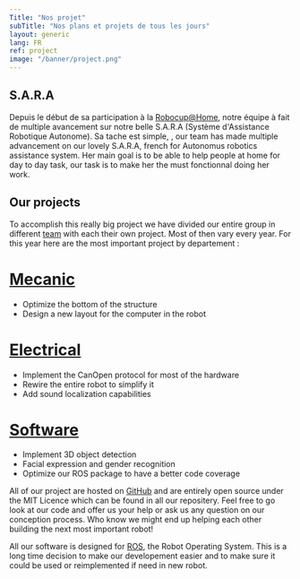 ```yaml
---
Title: "Nos projet"
subTitle: "Nos plans et projets de tous les jours"
layout: generic
lang: FR
ref: project
image: "/banner/project.png"
---
```


## S.A.R.A
Depuis le début de sa participation à la [Robocup@Home](http://www.robocupathome.org/), notre équipe à fait de multiple avancement sur notre belle S.A.R.A (Système d'Assistance Robotique Autonome). Sa tache est simple, , our team has made multiple advancement on our lovely S.A.R.A, french for Autonomus robotics assistance system. Her main goal is to be able to help people at home for day to day task, our task is to make her the must fonctionnal doing her work.

## Our projects
To accomplish this really big project we have divided our entire group in different [team](/en/team) with each their own project. Most of then vary every year. For this year here are the most important project by departement :

# [Mecanic](https://github.com/WalkingMachine/sara_commun/issues?q=is%3Aopen+is%3Aissue+label%3A%22Team+%3A+MEC%22)

* Optimize the bottom of the structure
* Design a new layout for the computer in the robot

# [Electrical](https://github.com/WalkingMachine/sara_commun/issues?q=is%3Aopen+is%3Aissue+label%3A%22Team+%3A+%C3%89L%C3%89%22)

* Implement the CanOpen protocol for most of the hardware
* Rewire the entire robot to simplify it
* Add sound localization capabilities

# [Software](https://github.com/WalkingMachine/sara_commun/issues?q=is%3Aopen+is%3Aissue+label%3A%22Team+%3A+LOG%22)

* Implement 3D object detection
* Facial expression and gender recognition
* Optimize our ROS package to have a better code coverage

All of our project are hosted on [GitHub](https://github.com/WalkingMachine) and are entirely open source under the MIT Licence which can be found in all our repositery. Feel free to go look at our code and offer us your help or ask us any question on our conception process. Who know we might end up helping each other building the next most important robot!

All our software is designed for [ROS](http://www.ros.org/), the Robot Operating System. This is a long time decision to make our developement easier and to make sure it could be used or reimplemented if need in new robot.
